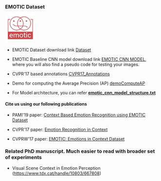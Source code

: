 ### EMOTIC Dataset

<img src="EMOTIC_mean_images/emotic_logo.png" alt="drawing" width="100"/>

+ EMOTIC Dataset download link [Dataset](https://drive.google.com/uc?id=1EsBVs6UKaFhI7pkNyGuUJ2oxK0jzKY5F&export=download)

+ EMOTIC Baseline CNN model download link [EMOTIC CNN MODEL](https://www.dropbox.com/sh/mbcbih89nden05n/AABOvOu-P4yr2pQ5kZJJ_3Rla?dl=0), where you will also find a pseudo code for testing your images. 

+ CVPR'17 based annotations [CVPR17_Annotations](https://www.dropbox.com/s/fm1iokznqig7apc/CVPR17_Annotations.mat?dl=0)

+ Demo for computing the Average Precision (AP) [demoComputeAP](https://www.dropbox.com/s/7bff0ucw2monn38/demoComputeAP.zip?dl=0)

+ For Model architecture, you can refer [**emotic_cnn_model_structure.txt**](https://github.com/rkosti/emotic/blob/master/emotic_cnn_model_structure.txt)

#### Cite us using our following publications
+ PAMI'19 paper: [Context Based Emotion Recognition using EMOTIC Dataset](https://ieeexplore.ieee.org/document/8713881)

+ CVPR'17 paper: [Emotion Recognition in Context](http://openaccess.thecvf.com/content_cvpr_2017/html/Kosti_Emotion_Recognition_in_CVPR_2017_paper.html)

+ CVPRW'17 paper: [EMOTIC: Emotions in Context Dataset](http://openaccess.thecvf.com/content_cvpr_2017_workshops/w41/html/Lapedriza_EMOTIC_Emotions_in_CVPR_2017_paper.html)

### Related PhD manuscript. Much easier to read with broader set of experiments
+ Visual Scene Context in Emotion Perception (https://www.tdx.cat/handle/10803/667808)
